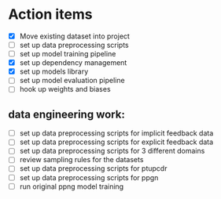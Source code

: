 # Action items

- [X] Move existing dataset into project
- [ ] set up data preprocessing scripts
- [ ] set up model training pipeline
- [X] set up dependency management
- [X] set up models library
- [ ] set up model evaluation pipeline
- [ ] hook up weights and biases
<!-- - [ ] set up model deployment scripts -->

## data engineering work:

- [ ] set up data preprocessing scripts for implicit feedback data
- [ ] set up data preprocessing scripts for explicit feedback data
- [ ] set up data preprocessing scripts for 3 different domains
- [ ] review sampling rules for the datasets
- [ ] set up data preprocessing scripts for ptupcdr
- [ ] set up data preprocessing scripts for ppgn
- [ ] run original ppng model training
